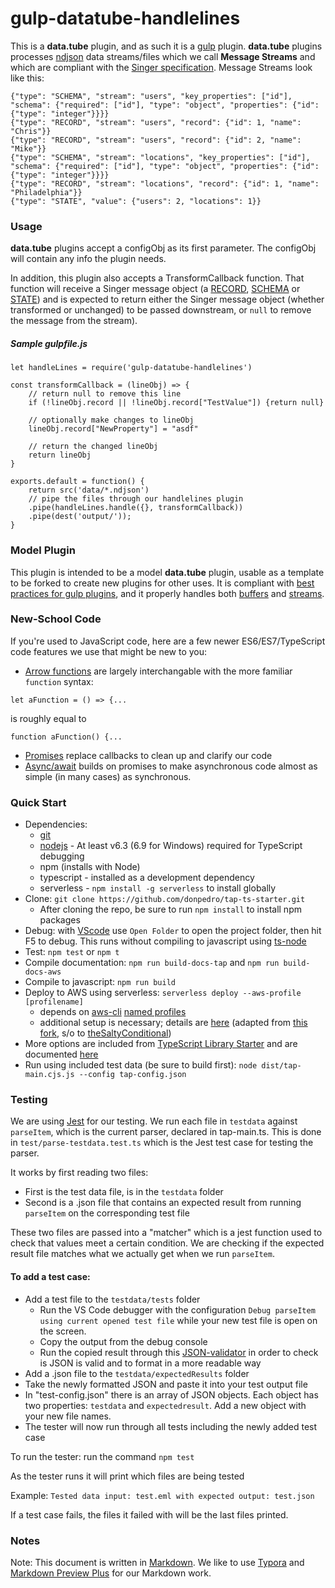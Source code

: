 # gulp-datatube-handlelines #

This is a **data.tube** plugin, and as such it is a [gulp](https://gulpjs.com/) plugin. **data.tube** plugins processes [ndjson](http://ndjson.org/) data streams/files which we call **Message Streams** and which are compliant with the [Singer specification](https://github.com/singer-io/getting-started/blob/master/docs/SPEC.md#output). Message Streams look like this:
```
{"type": "SCHEMA", "stream": "users", "key_properties": ["id"], "schema": {"required": ["id"], "type": "object", "properties": {"id": {"type": "integer"}}}}
{"type": "RECORD", "stream": "users", "record": {"id": 1, "name": "Chris"}}
{"type": "RECORD", "stream": "users", "record": {"id": 2, "name": "Mike"}}
{"type": "SCHEMA", "stream": "locations", "key_properties": ["id"], "schema": {"required": ["id"], "type": "object", "properties": {"id": {"type": "integer"}}}}
{"type": "RECORD", "stream": "locations", "record": {"id": 1, "name": "Philadelphia"}}
{"type": "STATE", "value": {"users": 2, "locations": 1}}
```

### Usage
**data.tube** plugins accept a configObj as its first parameter. The configObj
will contain any info the plugin needs.

In addition, this plugin also accepts a TransformCallback function. That function will receive a 
Singer message object (a [RECORD](https://github.com/singer-io/getting-started/blob/master/docs/SPEC.md#record-message), [SCHEMA](https://github.com/singer-io/getting-started/blob/master/docs/SPEC.md#schema-message) or [STATE](https://github.com/singer-io/getting-started/blob/master/docs/SPEC.md#state-message)) and is expected to return either the Singer message object (whether transformed or unchanged) to be passed downstream, or ```null``` to remove the message from the stream).

##### Sample gulpfile.js
```
let handleLines = require('gulp-datatube-handlelines')

const transformCallback = (lineObj) => {
    // return null to remove this line
    if (!lineObj.record || !lineObj.record["TestValue"]) {return null}
    
    // optionally make changes to lineObj
    lineObj.record["NewProperty"] = "asdf"

    // return the changed lineObj
    return lineObj
}

exports.default = function() {
    return src('data/*.ndjson')
    // pipe the files through our handlelines plugin
    .pipe(handleLines.handle({}, transformCallback))
    .pipe(dest('output/'));
}
```
### Model Plugin
This plugin is intended to be a model **data.tube** plugin, usable as a template to be forked to create new plugins for other uses. It is compliant with [best practices for gulp plugins](https://github.com/gulpjs/gulp/blob/master/docs/writing-a-plugin/guidelines.md#what-does-a-good-plugin-look-like), and it properly handles both [buffers](https://github.com/gulpjs/gulp/blob/master/docs/writing-a-plugin/using-buffers.md) and [streams](https://github.com/gulpjs/gulp/blob/master/docs/writing-a-plugin/dealing-with-streams.md).

### New-School Code
If you're used to JavaScript code, here are a few newer ES6/ES7/TypeScript code features we use that might be new to you:
* [Arrow functions](https://www.sitepoint.com/es6-arrow-functions-new-fat-concise-syntax-javascript/) are largely interchangable
 with the more familiar ```function``` syntax:

 ```let aFunction = () => {...```

 is roughly equal to

 ```function aFunction() {...```
* [Promises](https://scotch.io/tutorials/javascript-promises-for-dummies) replace callbacks to clean up and clarify our code
* [Async/await](https://hackernoon.com/6-reasons-why-javascripts-async-await-blows-promises-away-tutorial-c7ec10518dd9) builds on promises to make asynchronous code almost as simple (in many cases) as synchronous.

### Quick Start
* Dependencies: 
    * [git](https://git-scm.com/downloads)
    * [nodejs](https://nodejs.org/en/download/releases/) - At least v6.3 (6.9 for Windows) required for TypeScript debugging
    * npm (installs with Node)
    * typescript - installed as a development dependency
    * serverless - `npm install -g serverless` to install globally
* Clone: `git clone https://github.com/donpedro/tap-ts-starter.git`
    * After cloning the repo, be sure to run `npm install` to install npm packages
* Debug: with [VScode](https://code.visualstudio.com/download) use `Open Folder` to open the project folder, then hit F5 to debug. This runs without compiling to javascript using [ts-node](https://www.npmjs.com/package/ts-node)
* Test: `npm test` or `npm t`
* Compile documentation: `npm run build-docs-tap` and `npm run build-docs-aws`
* Compile to javascript: `npm run build`
* Deploy to AWS using serverless: `serverless deploy --aws-profile [profilename]`
    * depends on [aws-cli](http://docs.aws.amazon.com/cli/latest/userguide/cli-chap-welcome.html) [named profiles](http://docs.aws.amazon.com/cli/latest/userguide/cli-multiple-profiles.html)
    * additional setup is necessary; details are [here](aws-deploy.md) (adapted from [this fork](https://github.com/theSaltyConditional/tap-ts-starter), s/o to [theSaltyConditional](https://github.com/theSaltyConditional))
* More options are included from [TypeScript Library Starter](https://github.com/alexjoverm/typescript-library-starter.git) and are documented [here](starter-README.md)
* Run using included test data (be sure to build first): `node dist/tap-main.cjs.js --config tap-config.json`

### Testing

We are using [Jest](https://facebook.github.io/jest/docs/en/getting-started.html) for our testing. We run each file in `testdata` against `parseItem`, which is the current parser, declared in tap-main.ts. This is done in `test/parse-testdata.test.ts` which is the Jest test case for testing the parser.

It works by first reading two files:

- First is the test data file, is in the `testdata` folder
- Second is a .json file that contains an expected result from running `parseItem` on the corresponding test file

These two files are passed into a "matcher" which is a jest function used to check that values meet a certain condition. We are checking if the expected result file matches what we actually get when we run `parseItem`.

#### To add a test case: 

- Add a test file to the `testdata/tests` folder
  - Run the VS Code debugger with the configuration `Debug parseItem using current opened test file` while your new test file is open on the screen.
  - Copy the output from the debug console
  - Run the copied result through this [JSON-validator](https://jsonlint.com/) in order to check is JSON is valid and to format in a more readable way
- Add a .json file to the `testdata/expectedResults` folder
- Take the newly formatted JSON and paste it into your test output file
- In "test-config.json" there is an array of JSON objects. Each object has two properties: `testdata` and `expectedresult`. Add a new object with your new file names.
- The tester will now run through all tests including the newly added test case

To run the tester: run the command `npm test` 

As the tester runs it will print which files are being tested

Example: `Tested data input: test.eml with expected output: test.json`

If a test case fails, the files it failed with will be the last files printed. 


### Notes
Note: This document is written in [Markdown](https://daringfireball.net/projects/markdown/). We like to use [Typora](https://typora.io/) and [Markdown Preview Plus](https://chrome.google.com/webstore/detail/markdown-preview-plus/febilkbfcbhebfnokafefeacimjdckgl?hl=en-US) for our Markdown work.